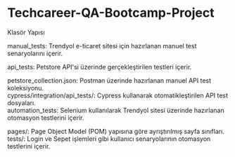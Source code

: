 # Techcareer-QA-Bootcamp-Project

Klasör Yapısı  

manual_tests:
Trendyol e-ticaret sitesi için hazırlanan manuel test senaryolarını içerir.

api_tests:
Petstore API'si üzerinde gerçekleştirilen testleri içerir.

petstore_collection.json: Postman üzerinde hazırlanan manuel API test koleksiyonu.  
cypress/integration/api_tests/: Cypress kullanarak otomatikleştirilen API test dosyaları.  
automation_tests:
Selenium kullanılarak Trendyol sitesi üzerinde hazırlanan otomasyon testlerini içerir.

pages/: Page Object Model (POM) yapısına göre ayrıştırılmış sayfa sınıfları.  
tests/: Login ve Sepet işlemleri gibi kullanıcı senaryolarının otomasyon testlerini içerir.

